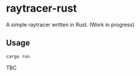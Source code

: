 # raytracer-rust

A simple raytracer written in Rust. (Work in progress)

## Usage

```bash
cargo run
```
TBC
